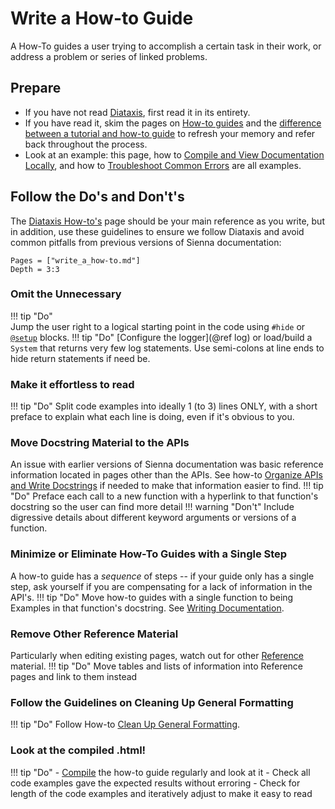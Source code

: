 # Write a How-to Guide

A How-To guides a user trying to accomplish a certain task in their work, or address a
problem or series of linked problems.

## Prepare

- If you have not read [Diataxis](https://diataxis.fr/), first read it in its entirety.
- If you have read it, skim the pages on [How-to guides](https://diataxis.fr/how-to-guides/) and
    the [difference between a tutorial and how-to guide](https://diataxis.fr/tutorials-how-to/)
    to refresh your memory and refer back throughout the process. 
- Look at an example: this page, how to [Compile and View Documentation Locally](@ref), and
    how to [Troubleshoot Common Errors](@ref) are all examples.

## Follow the Do's and Don't's

The [Diataxis How-to's](https://diataxis.fr/how-to-guides/) page should be your main reference
as you write, but in addition, use these guidelines to
ensure we follow Diataxis and avoid common pitfalls from previous versions of Sienna
documentation:

```@contents
Pages = ["write_a_how-to.md"]
Depth = 3:3
```

### Omit the Unnecessary
!!! tip "Do"    
    Jump the user right to a logical starting point in the code using `#hide` or
    [`@setup`](https://documenter.juliadocs.org/stable/man/syntax/#reference-at-setup)
    blocks.
!!! tip "Do"
    [Configure the logger](@ref log) or load/build a `System` that returns very
        few log statements. Use semi-colons at line ends to hide return statements if need be.

### Make it effortless to read
!!! tip "Do"
    Split code examples into ideally 1 (to 3) lines ONLY, with a short preface
    to explain what each line is doing, even if it's obvious to you.

### Move Docstring Material to the APIs
An issue with earlier versions of Sienna documentation was basic reference information
located in pages other than the APIs.
See how-to [Organize APIs and Write Docstrings](@ref) if needed to make that information
easier to find.
!!! tip "Do"
    Preface each call to a new function with a hyperlink to that function's
        docstring so the user can find more detail
!!! warning "Don't"
    Include digressive details about different keyword arguments or versions of
        a function.

### Minimize or Eliminate How-To Guides with a Single Step
A how-to guide has a *sequence* of steps -- if your guide only has a single step, ask
yourself if you are compensating for a lack of information in the API's.
!!! tip "Do"
    Move how-to guides with a single function to being Examples in that
    function's docstring. See [Writing Documentation](@extref).

### Remove Other Reference Material
Particularly when editing existing pages, watch out for other
[Reference](https://diataxis.fr/reference/) material.
!!! tip "Do"
    Move tables and lists of information into Reference pages and link to them instead

### Follow the Guidelines on Cleaning Up General Formatting

!!! tip "Do"
    Follow How-to [Clean Up General Formatting](@ref). 

### Look at the compiled .html!
!!! tip "Do"
    - [Compile](@ref "Compile and View Documentation Locally") the how-to guide regularly and
        look at it
    - Check all code examples gave the expected results without erroring
    - Check for length of the code examples and iteratively adjust to make it easy
        to read
